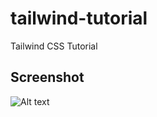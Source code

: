 # tailwind-tutorial

Tailwind CSS Tutorial

## Screenshot

![Alt text]("https://github.com/Taaaaab/tailwind-tutorial/blob/main/public/img/screenshot.png?raw=true")

